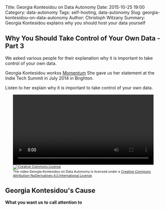 Title: Georgia Kontesidou on Data Autonomy
Date: 2015-10-25 19:00
Category: data-autonomy
Tags: self-hosting, data-autonomy
Slug: georgia-kontesidou-on-data-autonomy
Author: Christoph Witzany
Summary: Georgia Kontesidou explains why you should host your data yourself

Why You Should Take Control of Your Own Data - Part 3
-----------------------------------------------------

We asked various people for their explanation why it is important to take
control of your own data.

Georgia Kontesidou workss [Momentum](momentum.im) She gave us her statement at
the Indie Tech Summit in July 2014 in Brighton.

Listen to her explain why it is important to take control of your
own data.

<div style="text-align: center;">
<video controls style="width: 90%">
  <source src="{filename}/video/georgia-kontesidou.mp4" type="video/mp4">
  <source src="{filename}/video/georgia-kontesidou.webm" type="video/webm">
  Your browser does not support the <code>video</code> element.
</video>
<span style="width: 90%; display: inline-block; text-align: left; font-size: 8pt">
<a rel="license" href="http://creativecommons.org/licenses/by-nd/4.0/">
  <img alt="Creative Commons License" style="border-width:0" src="https://i.creativecommons.org/l/by-nd/4.0/80x15.png" />
</a>
<br />
The video <span xmlns:dct="http://purl.org/dc/terms/" property="dct:title">Georgia Kontesidou on Data Autonomy</span>
 is licensed under a
 <a rel="license" href="http://creativecommons.org/licenses/by-nd/4.0/">Creative Commons Attribution-NoDerivatives 4.0 International License</a>.

</span>
</div>

Georgia Kontesidou's Cause
---------------------

**What you want us to call attention to**
